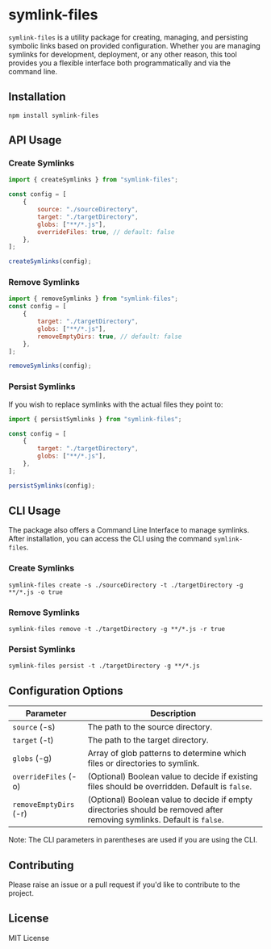 # symlink-files

`symlink-files` is a utility package for creating, managing, and persisting symbolic links based on provided configuration. Whether you are managing symlinks for development, deployment, or any other reason, this tool provides you a flexible interface both programmatically and via the command line.

## Installation

`npm install symlink-files`

## API Usage

### Create Symlinks

```js
import { createSymlinks } from "symlink-files";

const config = [
	{
		source: "./sourceDirectory",
		target: "./targetDirectory",
		globs: ["**/*.js"],
		overrideFiles: true, // default: false
	},
];

createSymlinks(config);
```

### Remove Symlinks

```js
import { removeSymlinks } from "symlink-files";
const config = [
	{
		target: "./targetDirectory",
		globs: ["**/*.js"],
		removeEmptyDirs: true, // default: false
	},
];

removeSymlinks(config);
```

### Persist Symlinks

If you wish to replace symlinks with the actual files they point to:

```js
import { persistSymlinks } from "symlink-files";

const config = [
	{
		target: "./targetDirectory",
		globs: ["**/*.js"],
	},
];

persistSymlinks(config);
```

## CLI Usage

The package also offers a Command Line Interface to manage symlinks. After installation, you can access the CLI using the command `symlink-files`.

### Create Symlinks

`symlink-files create -s ./sourceDirectory -t ./targetDirectory -g **/*.js -o true`

### Remove Symlinks

`symlink-files remove -t ./targetDirectory -g **/*.js -r true`

### Persist Symlinks

`symlink-files persist -t ./targetDirectory -g **/*.js`

## Configuration Options

| Parameter              | Description                                                                                                            |
| ---------------------- | ---------------------------------------------------------------------------------------------------------------------- |
| `source` (-s)          | The path to the source directory.                                                                                      |
| `target` (-t)          | The path to the target directory.                                                                                      |
| `globs` (-g)           | Array of glob patterns to determine which files or directories to symlink.                                             |
| `overrideFiles` (-o)   | (Optional) Boolean value to decide if existing files should be overridden. Default is `false`.                         |
| `removeEmptyDirs` (-r) | (Optional) Boolean value to decide if empty directories should be removed after removing symlinks. Default is `false`. |

Note: The CLI parameters in parentheses are used if you are using the CLI.

## Contributing

Please raise an issue or a pull request if you'd like to contribute to the project.

## License

MIT License

